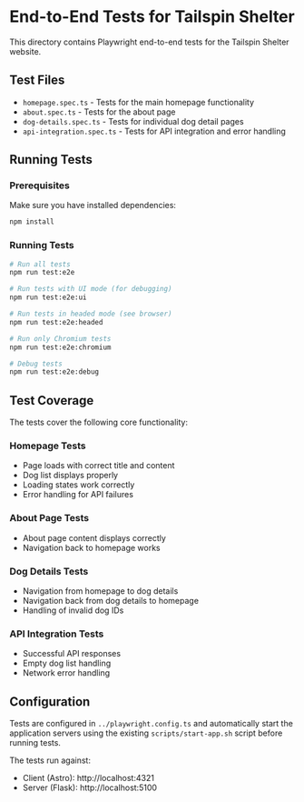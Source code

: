# End-to-End Tests for Tailspin Shelter

This directory contains Playwright end-to-end tests for the Tailspin Shelter website.

## Test Files

- `homepage.spec.ts` - Tests for the main homepage functionality
- `about.spec.ts` - Tests for the about page
- `dog-details.spec.ts` - Tests for individual dog detail pages
- `api-integration.spec.ts` - Tests for API integration and error handling

## Running Tests

### Prerequisites

Make sure you have installed dependencies:
```bash
npm install
```

### Running Tests

```bash
# Run all tests
npm run test:e2e

# Run tests with UI mode (for debugging)
npm run test:e2e:ui

# Run tests in headed mode (see browser)
npm run test:e2e:headed

# Run only Chromium tests
npm run test:e2e:chromium

# Debug tests
npm run test:e2e:debug
```

## Test Coverage

The tests cover the following core functionality:

### Homepage Tests
- Page loads with correct title and content
- Dog list displays properly
- Loading states work correctly
- Error handling for API failures

### About Page Tests
- About page content displays correctly
- Navigation back to homepage works

### Dog Details Tests
- Navigation from homepage to dog details
- Navigation back from dog details to homepage
- Handling of invalid dog IDs

### API Integration Tests
- Successful API responses
- Empty dog list handling
- Network error handling

## Configuration

Tests are configured in `../playwright.config.ts` and automatically start the application servers using the existing `scripts/start-app.sh` script before running tests.

The tests run against:
- Client (Astro): http://localhost:4321
- Server (Flask): http://localhost:5100